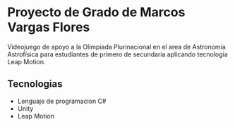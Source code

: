 # Proyecto de Grado de Marcos Vargas Flores
Videojuego de apoyo a la Olimpiada Plurinacional en el area de Astronomía Astrofísica para estudiantes de primero de secundaria aplicando tecnologia Leap Motion.
## Tecnologias 
- Lenguaje de programacion C#
- Unity 
- Leap Motion